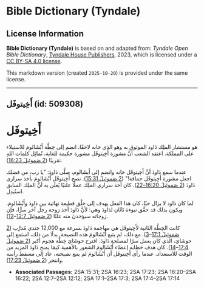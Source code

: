 # Bible Dictionary (Tyndale)

## License Information

**Bible Dictionary (Tyndale)** is based on and adapted from: _Tyndale Open Bible Dictionary_, [Tyndale House Publishers](https://tyndaleopenresources.com/), 2023, which is licensed under a [CC BY-SA 4.0 license](https://creativecommons.org/licenses/by-sa/4.0/legalcode.en).

This markdown version (created `2025-10-20`) is provided under the same license.



--------------------------------

## أَخِيتوفَل (id: 509308)

أَخِيتوفَل
==========

هو مستشار الملِك دَاود الموثوق به وهو الذي خانه لاحقًا. انضم إلى خِطَّة أَبْشَالومَ للاستيلاء على المملكة. اعتقد الشعب أنَّ مشورة أَخِيتوفَل مشورة حكيمة للغاية، تُماثِل كلمات ٱللهِ تقريبًا ([2 صَموئِيلَ 16:23](https://ref.ly/2Sam16:23)).

عندما سمع دَاودَ أنَّ أَخِيتوفَل خانه وانضم إلى أَبشَالوم، صلَّى دَاودَ: "يا رب، من فضلك اجعل مشورة أَخِيتوفَل حماقة!" ([2 صَموئِيلَ 15:31](https://ref.ly/2Sam15:31)). نصح أَخِيتوفَل أَبْشَالومَ بأخذ سراري دَاودَ ([2 صَموئِيلَ 16:20–22](https://ref.ly/2Sam16:20-2Sam16:22)). كان أخذ سراري الملِك عملًا علنيًا يُعلَن به أنَّ الملِك السابق استُبدِل.

لما كان دَاود لا يزال حيًا، كان هذا الفعل يهدف إلى خلْق قطيعة نهائية بين دَاودَ وأَبْشَالومَ. ويكون بذلك قد حقَّق نبوءة نَاثَان لدَاودَ وهي: لأنَّ دَاودَ أخذ زوجة رجل آخر سرًّا، فإن زوجاته سيؤخذنَ منه علنًا ([2 صَموئِيلَ 12:7](https://ref.ly/2Sam12:7-2Sam12:12)–[12](https://ref.ly/2Sam12:7-2Sam12:12)).

كانت الخِطَّة الثانية لأَخِيتوفَل هي مهاجمة دَاودَ بسرعة مع 12,000 جندي مُدرَّب ([2 صَموئِيلَ 17:1](https://ref.ly/2Sam17:1-2Sam17:3)–[3](https://ref.ly/2Sam17:1-2Sam17:3)). مع ذلك، لم يتبع أَبْشَالومَ هذه النصيحة. بدلًا من ذلك، استمع إلى حوشَايَ، الذي كان يعمل سرًا لمصلحة دَاودَ. اقترح حوشَايَ خِطَّة هجوم أكبر ([2 صَموئِيلَ 17:4](https://ref.ly/2Sam17:4-2Sam17:14)–[14](https://ref.ly/2Sam17:4-2Sam17:14)). كان هدف خطابه إعطاء أَبْشَالومَ الشعور بالأهمية كيمَا يمنح دَاودَ المزيد من الوقت للاستعداد. عندما رأى أَخِيتوفَل أن أَبْشَالومَ لم يتبع نصيحته، عاد إلى مسقط رأسه وانتحر ([2 صَموئِيلَ 17:23](https://ref.ly/2Sam17:23)).

* **Associated Passages:** 2SA 15:31; 2SA 16:23; 2SA 17:23; 2SA 16:20–2SA 16:22; 2SA 12:7–2SA 12:12; 2SA 17:1–2SA 17:3; 2SA 17:4–2SA 17:14

